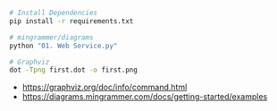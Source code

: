 ```sh
# Install Dependencies
pip install -r requirements.txt

# mingrammer/diagrams
python "01. Web Service.py"

# Graphviz
dot -Tpng first.dot -o first.png
```

- https://graphviz.org/doc/info/command.html
- https://diagrams.mingrammer.com/docs/getting-started/examples
